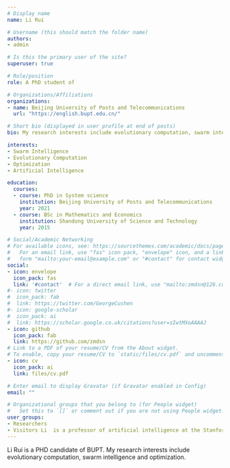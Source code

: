 ```yaml
---
# Display name
name: Li Rui

# Username (this should match the folder name)
authors:
- admin

# Is this the primary user of the site?
superuser: true

# Role/position
role: A PhD student of

# Organizations/Affiliations
organizations:
- name: Beijing University of Posts and Telecommunications
  url: "https://english.bupt.edu.cn/"

# Short bio (displayed in user profile at end of posts)
bio: My research interests include evolutionary computation, swarm intelligence and optimization.

interests:
- Swarm Intelligence
- Evolutionary Computation
- Optimization
- Artificial Intelligence

education:
  courses:
  - course: PhD in System science
    institution: Beijing University of Posts and Telecommunications
    year: 2021
  - course: BSc in Mathematics and Economics
    institution: Shandong University of Science and Technology
    year: 2015

# Social/Academic Networking
# For available icons, see: https://sourcethemes.com/academic/docs/page-builder/#icons
#   For an email link, use "fas" icon pack, "envelope" icon, and a link in the
#   form "mailto:your-email@example.com" or "#contact" for contact widget.
social:
- icon: envelope
  icon_pack: fas
  link: '#contact'  # For a direct email link, use "mailto:zmdsn@126.com".
#- icon: twitter
#  icon_pack: fab
#  link: https://twitter.com/GeorgeCushen
#- icon: google-scholar
#  icon_pack: ai
#  link: https://scholar.google.co.uk/citations?user=sIwtMXoAAAAJ
- icon: github
  icon_pack: fab
  link: https://github.com/zmdsn
# Link to a PDF of your resume/CV from the About widget.
# To enable, copy your resume/CV to `static/files/cv.pdf` and uncomment the lines below.
- icon: cv
  icon_pack: ai
  link: files/cv.pdf

# Enter email to display Gravatar (if Gravatar enabled in Config)
email: ""

# Organizational groups that you belong to (for People widget)
#   Set this to `[]` or comment out if you are not using People widget.
user_groups:
- Researchers
- Visitors Li  is a professor of artificial intelligence at the Stanford AI Lab. His research interests include distributed robotics, mobile computing and programmable matter. He leads the Robotic Neurobiology group, which develops self-reconfiguring robots, systems of self-organizing robots, and mobile sensor networks.
---
```


 Li Rui is a PHD candidate of BUPT. My research interests include evolutionary computation, swarm intelligence and optimization.

